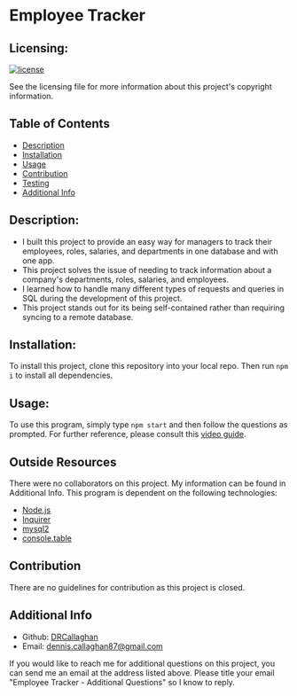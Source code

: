 # Employee Tracker

  ## Licensing:
  [![license](https://img.shields.io/badge/license-The_Unlicense-blue)](https://shields.io/)

  See the licensing file for more information about this project's copyright information.

  ## Table of Contents
  - [Description](#description)
  - [Installation](#installation)
  - [Usage](#usage)
  - [Contribution](#contribution)
  - [Testing](#testing)
  - [Additional Info](#additional-info)

  ## Description:
  - I built this project to provide an easy way for managers to track their employees, roles, salaries, and departments in one database and with one app.
  - This project solves the issue of needing to track information about a company's departments, roles, salaries, and employees.
  - I learned how to handle many different types of requests and queries in SQL during the development of this project.
  - This project stands out for its being self-contained rather than requiring syncing to a remote database.

  ## Installation:
  To install this project, clone this repository into your local repo. Then run `npm i` to install all dependencies.

  ## Usage:
  To use this program, simply type `npm start` and then follow the questions as prompted. For further reference, please consult this [video guide](https://drive.google.com/file/d/1OQQ2li_X5fDyswY3aKBQvNDdpJZZCxgj/view?usp=sharing).

  ## Outside Resources
  There were no collaborators on this project. My information can be found in Additional Info.
  This program is dependent on the following technologies:
  - [Node.js](https://nodejs.org/en/)
  - [Inquirer](https://www.npmjs.com/package/inquirer)
  - [mysql2](https://www.npmjs.com/package/mysql2)
  - [console.table](https://www.npmjs.com/package/console.table)

  ## Contribution
  There are no guidelines for contribution as this project is closed.

  ## Additional Info
  - Github: [DRCallaghan](https://github.com/DRCallaghan)
  - Email: dennis.callaghan87@gmail.com

  If you would like to reach me for additional questions on this project, you can send me an email at the address listed above. Please title your email "Employee Tracker - Additional Questions" so I know to reply.